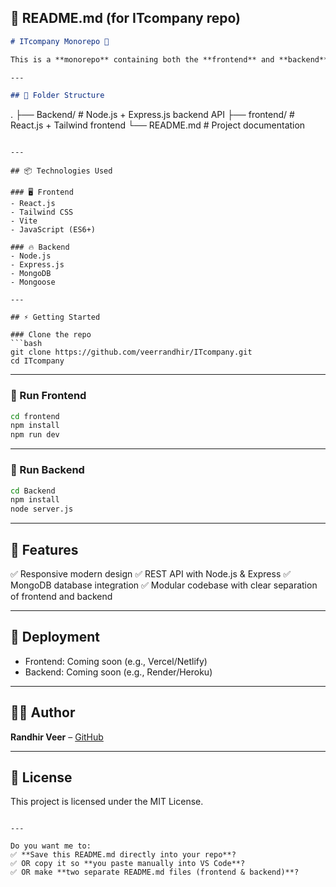 
## 📖 README.md (for  ITcompany repo)

```markdown
# ITcompany Monorepo 🚀

This is a **monorepo** containing both the **frontend** and **backend** codebases for ITcompany’s website and APIs. The project is designed to deliver modern, responsive, and scalable web solutions.

---

## 📂 Folder Structure

```

.
├── Backend/     # Node.js + Express.js backend API
├── frontend/    # React.js + Tailwind frontend
└── README.md    # Project documentation

````

---

## 📦 Technologies Used

### 🖥️ Frontend
- React.js
- Tailwind CSS
- Vite
- JavaScript (ES6+)

### 🔥 Backend
- Node.js
- Express.js
- MongoDB
- Mongoose

---

## ⚡ Getting Started

### Clone the repo
```bash
git clone https://github.com/veerrandhir/ITcompany.git
cd ITcompany
````

---

### 🚀 Run Frontend

```bash
cd frontend
npm install
npm run dev
```

---

### 🚀 Run Backend

```bash
cd Backend
npm install
node server.js
```

---

## 🌟 Features

✅ Responsive modern design
✅ REST API with Node.js & Express
✅ MongoDB database integration
✅ Modular codebase with clear separation of frontend and backend

---

## 📁 Deployment

* Frontend: Coming soon (e.g., Vercel/Netlify)
* Backend: Coming soon (e.g., Render/Heroku)

---

## 👨‍💻 Author

**Randhir Veer** – [GitHub](https://github.com/veerrandhir)

---

## 📜 License

This project is licensed under the MIT License.

```

---

Do you want me to:  
✅ **Save this README.md directly into your repo**?  
✅ OR copy it so **you paste manually into VS Code**?  
✅ OR make **two separate README.md files (frontend & backend)**?
```
